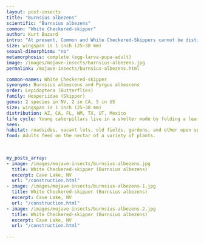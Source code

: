 ```yaml
---
layout: post-insects
title: "Burnsius albezens"
scientific: "Burnsius albezens"
common: "White Checkered-skipper"
author: Kurt Buzard
intro: "At present, Common and White Checkered-Skippers cannot be distinguished in the field. Checkered-Skippers nectar from small flowers, often choosing white-flowered composites. When they nectar, puddle, or perch, they usually hold their wings open. At night, they roost on tall weeds with wings tightly closed. This posture may give them a head start on sunlight absorption the following morning. Females lay eggs singly on the leaves of introduced and native members of the Mallow family. Larvae are believed to feed on plants in the mallow family, including globe mallows (Sphaeralcea), velvet-leaf (Abutilon), and poppy mallow (Callirhoe). Adults feed on the nectar of a variety of plants."
size: wingspan is 1 inch (25–38 mm)
sexual-dimorphism: "no"
metamorphosis: complete (egg-larva-pupa-adult)
image: /images/mojave-insects/burnsius-albezens.jpg
permalink: /mojave-insects/burnsius-albezens.html

common-names: White Checkered-skipper
synonyms: Burnsius albescens and Pyrgus albescens
order: Lepidoptera (Butterflies)
family: Hesperiidae (Skipper)
genus: 2 species in NV, 2 in CA, 5 in US
size: wingspan is 1 inch (25–38 mm)
distribution: AZ, CA, FL, NM, TX, UT, Mexico
life cycle: Young caterpillars live in a shelter made by folding a leaf and tying it together with silken strands. As the caterpillars grow larger, they enlarge their retreat by joining several leaves together with silk. Fully grown caterpillars overwinter.
seen: 
habitat: roadsides, vacant lots, old fields, gardens, and other open spaces, open and sunny areas
food: Adults feed on the nectar of a variety of plants.
 
   

my_posts_array:
- image: /images/mojave-insects/burnsius-albezens.jpg
  title: White Checkered-skipper (Burnsius albezens)
  excerpt: Cave Lake, NV
  url: "/construction.html"
- image: /images/mojave-insects/burnsius-albezens-1.jpg
  title: White Checkered-skipper (Burnsius albezens)
  excerpt: Cave Lake, NV
  url: "/construction.html"
- image: /images/mojave-insects/burnsius-albezens-2.jpg
  title: White Checkered-skipper (Burnsius albezens)
  excerpt: Cave Lake, NV
  url: "/construction.html" 
 
---
```

  
  
 <p></p>
  